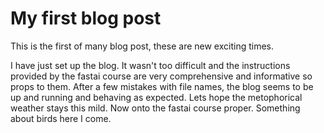 # My first blog post
This is the first of many blog post, these are new exciting times.


I have just set up the blog. It wasn't too difficult and the instructions provided by the fastai course are very comprehensive and informative so props to them. After a few mistakes with file names, the blog seems to be up and running and behaving as expected. Lets hope the metophorical weather stays this mild. Now onto the fastai course proper. Something about birds here I come.
